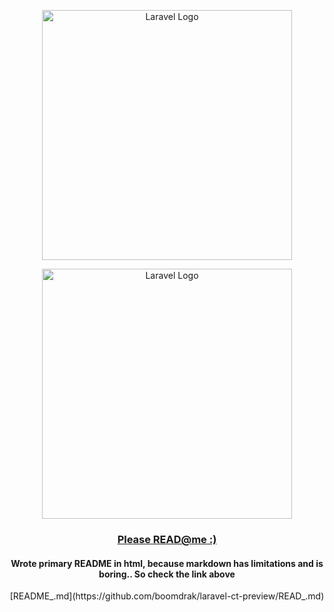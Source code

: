 <p align="center"><img src="https://raw.githubusercontent.com/laravel/art/master/logo-lockup/5%20SVG/2%20CMYK/1%20Full%20Color/laravel-logolockup-cmyk-red.svg" width="400" alt="Laravel Logo"></p>
</p>

<p align="center"><img src="https://laravel.fi/laravel-login.png" width="400" alt="Laravel Logo"></p>
</p>

<div align="center">
 <h3><a href="https://laravel.fi"target="_blank" rel="noopener noreferrer">Please READ@me :) </a></h3>
</div>

<div align="center">
<h4>Wrote primary README in html, because markdown has limitations and is boring.. So check the link above</h4>
[README_.md](https://github.com/boomdrak/laravel-ct-preview/READ_.md)
</div>
